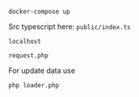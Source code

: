 ```docker-compose up```

Src typescript here: ```public/index.ts```

```localhost```

```request.php```

For update data use

```php loader.php```